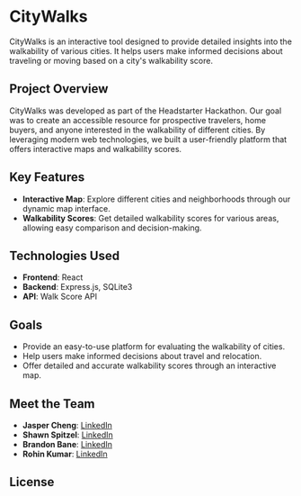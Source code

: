 # CityWalks

CityWalks is an interactive tool designed to provide detailed insights into the walkability of various cities. It helps users make informed decisions about traveling or moving based on a city's walkability score.

## Project Overview

CityWalks was developed as part of the Headstarter Hackathon. Our goal was to create an accessible resource for prospective travelers, home buyers, and anyone interested in the walkability of different cities. By leveraging modern web technologies, we built a user-friendly platform that offers interactive maps and walkability scores.

## Key Features

- **Interactive Map**: Explore different cities and neighborhoods through our dynamic map interface.
- **Walkability Scores**: Get detailed walkability scores for various areas, allowing easy comparison and decision-making.

## Technologies Used

- **Frontend**: React
- **Backend**: Express.js, SQLite3
- **API**: Walk Score API

## Goals

- Provide an easy-to-use platform for evaluating the walkability of cities.
- Help users make informed decisions about travel and relocation.
- Offer detailed and accurate walkability scores through an interactive map.

## Meet the Team

- **Jasper Cheng**: [LinkedIn](https://www.linkedin.com/in/jaspercheng10/)
- **Shawn Spitzel**: [LinkedIn](https://www.linkedin.com/in/shawn-spitzel-b16b47298/)
- **Brandon Bane**: [LinkedIn](https://www.linkedin.com/in/brandon-bane/)
- **Rohin Kumar**: [LinkedIn](https://www.linkedin.com/in/rohin-kumar-91399825b/)

## License
